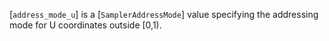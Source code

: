 [`address_mode_u`] is a [`SamplerAddressMode`] value specifying the
addressing mode for U coordinates outside [0,1).